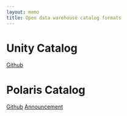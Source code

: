 ```yaml
---
layout: memo
title: Open data warehouse catalog formats
---
```


# Unity Catalog
[Github](https://github.com/unitycatalog/unitycatalog)

# Polaris Catalog
[Github](https://github.com/snowflakedb/polaris-catalog)
[Announcement](https://www.snowflake.com/blog/introducing-polaris-catalog/)
